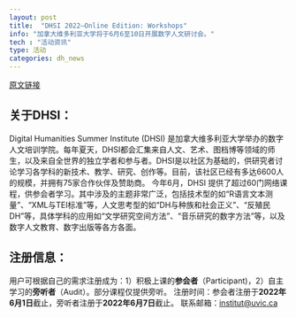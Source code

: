 ```yaml
---
layout: post
title:  "DHSI 2022—Online Edition: Workshops"
info: "加拿大维多利亚大学将于6月6至10日开展数字人文研讨会。"
tech : "活动资讯"
type: 活动
categories: dh_news
---
```


[原文链接](https://dhsi.org/dhsi-2022-workshops/)

## 关于DHSI：
Digital Humanities Summer Institute (DHSI) 是加拿大维多利亚大学举办的数字人文培训学院。每年夏天，DHSI都会汇集来自人文、艺术、图档博等领域的师生，以及来自全世界的独立学者和参与者。DHSI是以社区为基础的，供研究者讨论学习各学科的新技术、教学、研究、创作等。目前，该社区已经有多达6600人的规模，并拥有75家合作伙伴及赞助商。
今年6月，DHSI 提供了超过60门网络课程，供参会者学习。其中涉及的主题非常广泛，包括技术型的如“R语言文本测量”、“XML与TEI标准”等，人文思考型的如“DH与种族和社会正义”、“反殖民DH”等，具体学科的应用如“文学研究空间方法”、“音乐研究的数字方法”等，以及数字人文教育、数字出版等各方各面。

## 注册信息：
用户可根据自己的需求注册成为：1）积极上课的**参会者**（Participant)，2）自主学习的**旁听者**（Audit）。部分课程仅提供旁听。
注册时间：参会者注册于**2022年6月1日**截止，旁听者注册于**2022年6月7日**截止。
联系邮箱：institut@uvic.ca